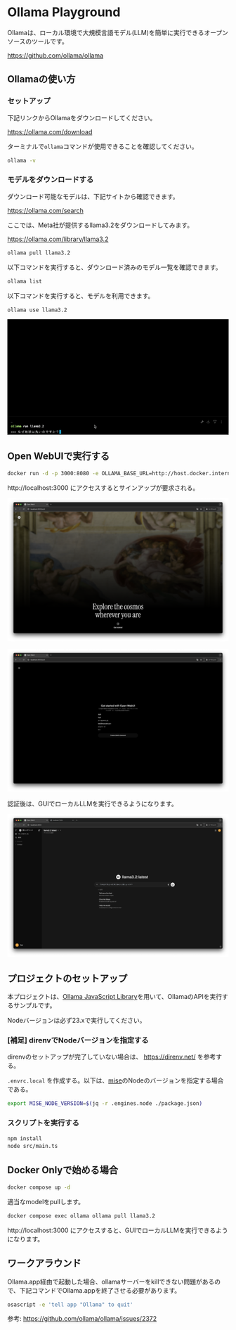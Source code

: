 # Ollama Playground

Ollamaは、ローカル環境で大規模言語モデル(LLM)を簡単に実行できるオープンソースのツールです。

https://github.com/ollama/ollama

## Ollamaの使い方

### セットアップ

下記リンクからOllamaをダウンロードしてください。

https://ollama.com/download

ターミナルで`ollama`コマンドが使用できることを確認してください。

```sh
ollama -v
```

### モデルをダウンロードする

ダウンロード可能なモデルは、下記サイトから確認できます。

https://ollama.com/search

ここでは、Meta社が提供するllama3.2をダウンロードしてみます。

https://ollama.com/library/llama3.2

```sh
ollama pull llama3.2
```

以下コマンドを実行すると、ダウンロード済みのモデル一覧を確認できます。

```sh
ollama list
```

以下コマンドを実行すると、モデルを利用できます。

```sh
ollama use llama3.2
```

![llama3.2 sample](./images/llama3.2-sample.gif)

## Open WebUIで実行する

```sh
docker run -d -p 3000:8080 -e OLLAMA_BASE_URL=http://host.docker.internal:11434 -v open-webui:/app/backend/data --name open-webui --restart always ghcr.io/open-webui/open-webui:main
```

http://localhost:3000 にアクセスするとサインアップが要求される。

![](./images/open-webui.png)

![](./images/open-webui2.png)

認証後は、GUIでローカルLLMを実行できるようになります。

![](./images/open-webui3.png)

## プロジェクトのセットアップ

本プロジェクトは、[Ollama JavaScript Library](https://github.com/ollama/ollama-js)を用いて、OllamaのAPIを実行するサンプルです。

Nodeバージョンは必ず23.xで実行してください。

### [補足] direnvでNodeバージョンを指定する

direnvのセットアップが完了していない場合は、 https://direnv.net/ を参考する。

`.envrc.local` を作成する。以下は、[mise](https://mise.jdx.dev/)のNodeのバージョンを指定する場合である。

```sh
export MISE_NODE_VERSION=$(jq -r .engines.node ./package.json)
```

### スクリプトを実行する

```sh
npm install
node src/main.ts
```

## Docker Onlyで始める場合

```sh
docker compose up -d
```

適当なmodelをpullします。

```sh
docker compose exec ollama ollama pull llama3.2
```

http://localhost:3000 にアクセスすると、GUIでローカルLLMを実行できるようになります。

## ワークアラウンド

Ollama.app経由で起動した場合、ollamaサーバーをkillできない問題があるので、下記コマンドでOllama.appを終了させる必要があります。

```sh
osascript -e 'tell app "Ollama" to quit'
```

参考: https://github.com/ollama/ollama/issues/2372
